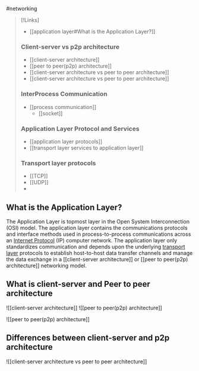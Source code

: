#networking 

>[!Links]
>- [[application layer#What is the Application Layer?]]
>### Client-server vs p2p architecture
>- [[client-server architecture]]
>- [[peer to peer(p2p) architecture]]
>- [[client-server architecture vs peer to peer architecture]]
>- [[client-server architecture vs peer to peer architecture]]
>### InterProcess Communication
>- [[process communication]]
>	- [[socket]]
>### Application Layer Protocol and Services
>- [[application layer protocols]]
>- [[transport layer services to application layer]]
>### Transport layer protocols
>- [[TCP]]
>- [[UDP]]
>- 

## What is the Application Layer?
The Application Layer is topmost layer in the Open System Interconnection (OSI) model. The application layer contains the communications protocols and interface methods used in process-to-process communications across an [Internet Protocol](https://en.wikipedia.org/wiki/Internet_Protocol "Internet Protocol") (IP) computer network. The application layer only standardizes communication and depends upon the underlying [transport layer](https://en.wikipedia.org/wiki/Transport_layer "Transport layer") protocols to establish host-to-host data transfer channels and manage the data exchange in a [[client-server architecture]] or [[peer to peer(p2p) architecture]] networking model.

## What is client-server and Peer to peer architecture

![[client-server architecture]]
![[peer to peer(p2p) architecture]]

![[peer to peer(p2p) architecture]]

## Differences between client-server and p2p architecture

![[client-server architecture vs peer to peer architecture]]